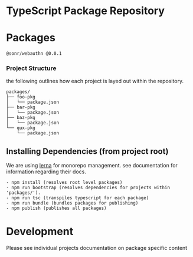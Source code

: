 # TypeScript Package Repository

# Packages

```
@sonr/webauthn @0.0.1
```

### Project Structure
the following outlines how each project is layed out within the repository.
```
packages/
├── foo-pkg
│   └── package.json
├── bar-pkg
│   └── package.json
├── baz-pkg
│   └── package.json
└── qux-pkg
    └── package.json
```

## Installing Dependencies (from project root)
We are using [lerna](https://github.com/lerna/lerna) for monorepo management. see documentation for information regarding their docs.
```
- npm install (resolves root level packages)
- npm run bootstrap (resolves dependencies for projects within 'packages/').
- npm run tsc (transpiles typescript for each package)
- npm run bundle (bundles packages for publishing)
- npm publish (publishes all packages)
```

# Development 
Please see individual projects documentation on package specific content

